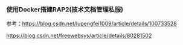  ### 使用Docker搭建RAP2(技术文档管理私服)

参考：https://blog.csdn.net/lupengfei1009/article/details/100733528

https://blog.csdn.net/freewebsys/article/details/80281502